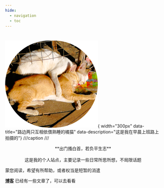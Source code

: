 ```yaml
---
hide:
  - navigation
  - toc
---
```


<h1 align="center">
<!-- 欢迎访问我的站点 -->
</h1>


![sleepy-cat](./images/sleepy-cat.png){ width="300px" data-title="路边两只互相依偎熟睡的橘猫" data-description="这是我在早晨上班路上拍摄的"}
///caption
///



<p align="center" markdown>
**出门搔白首，若负平生志** <br>
<br>
这是我的个人站点，主要记录一些日常所思所想，不局限话题 <br>

蒙您阅读，希望有所帮助，或者权当是短暂的消遣 <br>

**[博客](./blog/index.md)** 已经有一些文章了，可以去看看 <br>

</p>